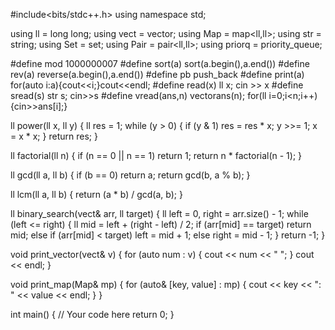 #include<bits/stdc++.h>
using namespace std;

using ll = long long;
using vect = vector<ll>;
using Map = map<ll,ll>;
using str = string;
using Set = set<ll>;
using Pair = pair<ll,ll>;
using priorq = priority_queue<ll>;

#define mod 1000000007
#define sort(a) sort(a.begin(),a.end())
#define rev(a) reverse(a.begin(),a.end())
#define pb push_back
#define print(a)  for(auto i:a){cout<<i;}cout<<endl;
#define  read(x) ll x;  cin >> x 
#define sread(s) str s; cin>>s
#define vread(ans,n) vector<ll>ans(n); for(ll i=0;i<n;i++){cin>>ans[i];}

ll power(ll x, ll y) {
    ll res = 1;
    while (y > 0) {
        if (y & 1) res = res * x;
        y >>= 1;
        x = x * x;
    }
    return res;
}

ll factorial(ll n) {
    if (n == 0 || n == 1) return 1;
    return n * factorial(n - 1);
}

ll gcd(ll a, ll b) {
    if (b == 0) return a;
    return gcd(b, a % b);
}

ll lcm(ll a, ll b) {
    return (a * b) / gcd(a, b);
}

ll binary_search(vect& arr, ll target) {
    ll left = 0, right = arr.size() - 1;
    while (left <= right) {
        ll mid = left + (right - left) / 2;
        if (arr[mid] == target) return mid;
        else if (arr[mid] < target) left = mid + 1;
        else right = mid - 1;
    }
    return -1;
}

void print_vector(vect& v) {
    for (auto num : v) {
        cout << num << " ";
    }
    cout << endl;
}

void print_map(Map& mp) {
    for (auto& [key, value] : mp) {
        cout << key << ": " << value << endl;
    }
}

int main() {
    // Your code here
    return 0;
}

